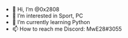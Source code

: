 - 👋 Hi, I’m @0x2808
- 👀 I’m interested in Sport, PC
- 🌱 I’m currently learning Python
- 📫 How to reach me Discord: MwE28#3055

<!---
0x2808/0x2808 is a ✨ special ✨ repository because its `README.md` (this file) appears on your GitHub profile.
You can click the Preview link to take a look at your changes.
--->
